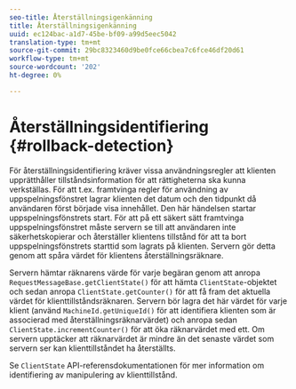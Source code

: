 ```yaml
---
seo-title: Återställningsigenkänning
title: Återställningsigenkänning
uuid: ec124bac-a1d7-45be-bf09-a99d5eec5042
translation-type: tm+mt
source-git-commit: 29bc8323460d9be0fce66cbea7c6fce46df20d61
workflow-type: tm+mt
source-wordcount: '202'
ht-degree: 0%

---
```



# Återställningsidentifiering {#rollback-detection}

För återställningsidentifiering kräver vissa användningsregler att klienten upprätthåller tillståndsinformation för att rättigheterna ska kunna verkställas. För att t.ex. framtvinga regler för användning av uppspelningsfönstret lagrar klienten det datum och den tidpunkt då användaren först började visa innehållet. Den här händelsen startar uppspelningsfönstrets start. För att på ett säkert sätt framtvinga uppspelningsfönstret måste servern se till att användaren inte säkerhetskopierar och återställer klientens tillstånd för att ta bort uppspelningsfönstrets starttid som lagrats på klienten. Servern gör detta genom att spåra värdet för klientens återställningsräknare.

Servern hämtar räknarens värde för varje begäran genom att anropa `RequestMessageBase.getClientState()` för att hämta `ClientState`-objektet och sedan anropa `ClientState.getCounter()` för att få fram det aktuella värdet för klienttillståndsräknaren. Servern bör lagra det här värdet för varje klient (använd `MachineId.getUniqueId()` för att identifiera klienten som är associerad med återställningsräknarvärdet) och anropa sedan `ClientState.incrementCounter()` för att öka räknarvärdet med ett. Om servern upptäcker att räknarvärdet är mindre än det senaste värdet som servern ser kan klienttillståndet ha återställts.

Se `ClientState` API-referensdokumentationen för mer information om identifiering av manipulering av klienttillstånd.
